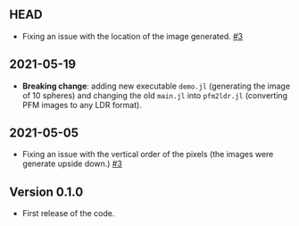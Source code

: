 ## HEAD
- Fixing an issue with the location of the image generated. [#3](https://github.com/DanieleZambetti97/ProjectMoana/issues/8)

## 2021-05-19
- **Breaking change**: adding new executable ``demo.jl`` (generating the image of 10 spheres) and changing the old ``main.jl`` into ``pfm2ldr.jl`` (converting PFM images to any LDR format).

## 2021-05-05

- Fixing an issue with the vertical order of the pixels (the images were generate upside down.) [#3](https://github.com/DanieleZambetti97/ProjectMoana/issues/3)

## Version 0.1.0

- First release of the code.


